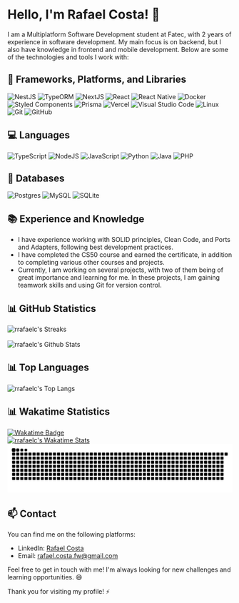 # Hello, I'm Rafael Costa! 👋

I am a Multiplatform Software Development student at Fatec, with 2 years of experience in software development. My main focus is on backend, but I also have knowledge in frontend and mobile development. Below are some of the technologies and tools I work with:

## 🚀 Frameworks, Platforms, and Libraries

![NestJS](https://img.shields.io/badge/NestJS-E0234E.svg?style=for-the-badge&logo=NestJS&logoColor=white)
![TypeORM](https://img.shields.io/badge/TypeORM-2D3748?style=for-the-badge&logo=typeorm)
![NextJS](https://img.shields.io/badge/Next-%2320232a?style=for-the-badge&logo=next.js&logoColor=%2361DAFB)
![React](https://img.shields.io/badge/react-%2320232a.svg?style=for-the-badge&logo=react&logoColor=%2361DAFB)
![React Native](https://img.shields.io/badge/react_native-%2320232a.svg?style=for-the-badge&logo=react&logoColor=%2361DAFB)
![Docker](https://img.shields.io/badge/docker-%230db7ed.svg?style=for-the-badge&logo=docker&logoColor=white)
![Styled Components](https://img.shields.io/badge/styled--components-DB7093?style=for-the-badge&logo=styled-components&logoColor=white)
![Prisma](https://img.shields.io/badge/Prisma-3982CE?style=for-the-badge&logo=Prisma&logoColor=white)
![Vercel](https://img.shields.io/badge/vercel-%23000000.svg?style=for-the-badge&logo=vercel&logoColor=white)
![Visual Studio Code](https://img.shields.io/badge/Visual%20Studio%20Code-0078d7.svg?style=for-the-badge&logo=visual-studio-code&logoColor=white)
![Linux](https://img.shields.io/badge/Linux-FCC624?style=for-the-badge&logo=linux&logoColor=black)
![Git](https://img.shields.io/badge/git-%23F05033.svg?style=for-the-badge&logo=git&logoColor=white)
![GitHub](https://img.shields.io/badge/github-%23121011.svg?style=for-the-badge&logo=github&logoColor=white)

## 💻 Languages

![TypeScript](https://img.shields.io/badge/typescript-%23007ACC.svg?style=for-the-badge&logo=typescript&logoColor=white)
![NodeJS](https://img.shields.io/badge/node.js-6DA55F?style=for-the-badge&logo=node.js&logoColor=white)
![JavaScript](https://img.shields.io/badge/JavaScript-F7DF1E.svg?style=for-the-badge&logo=JavaScript&logoColor=black)
![Python](https://img.shields.io/badge/python-3670A0?style=for-the-badge&logo=python&logoColor=ffdd54)
![Java](https://img.shields.io/badge/java-%23ED8B00.svg?style=for-the-badge&logo=openjdk&logoColor=white)
![PHP](https://img.shields.io/badge/php-%23777BB4.svg?style=for-the-badge&logo=php&logoColor=white)

## 💾 Databases

![Postgres](https://img.shields.io/badge/postgres-%23316192.svg?style=for-the-badge&logo=postgresql&logoColor=white)
![MySQL](https://img.shields.io/badge/mysql-%2305a.svg?style=for-the-badge&logo=mysql&logoColor=white)
![SQLite](https://img.shields.io/badge/sqlite-%2307405e.svg?style=for-the-badge&logo=sqlite&logoColor=white)

## 📚 Experience and Knowledge

- I have experience working with SOLID principles, Clean Code, and Ports and Adapters, following best development practices.
- I have completed the CS50 course and earned the certificate, in addition to completing various other courses and projects.
- Currently, I am working on several projects, with two of them being of great importance and learning for me. In these projects, I am gaining teamwork skills and using Git for version control.

## 📊 GitHub Statistics

<div>
  <img  src="http://github-readme-streak-stats.herokuapp.com?user=rrafaelc&theme=dracula&hide_border=false" alt="rrafaelc's Streaks">  
</div>
<br>
<div>
  <img src="https://github-readme-stats.vercel.app/api?username=rrafaelc&show_icons=true&theme=tokyonight" alt="rrafaelc's Github Stats" />
</div>

## 📊 Top Languages

<div>
  <img src="https://github-readme-stats.vercel.app/api/top-langs/?username=rrafaelc&layout=compact" alt="rrafaelc's Top Langs" />
</div>

## 📊 Wakatime Statistics

<a href="https://wakatime.com/@rrafaelc">
  <div>
    <img src="https://wakatime.com/badge/user/a82412c8-8022-4b97-a121-14b2111152e8.svg" alt="Wakatime Badge" />
  </div>
  <div>
    <img src="https://github-readme-stats.vercel.app/api/wakatime?username=rrafaelc" alt="rrafaelc's Wakatime Stats" />
  </div>  
</a> 

<picture>
  <source
    media="(prefers-color-scheme: dark)"
    srcset="https://raw.githubusercontent.com/rrafaelc/rrafaelc/output/github-contribution-grid-snake-dark.svg"
  />
  <source
    media="(prefers-color-scheme: light)"
    srcset="https://raw.githubusercontent.com/rrafaelc/rrafaelc/output/github-contribution-grid-snake.svg"
  />
  <img
    alt="github contribution grid snake animation"
    src="https://raw.githubusercontent.com/rrafaelc/rrafaelc/output/github-contribution-grid-snake.svg"
  />
</picture>

## 📫 Contact

You can find me on the following platforms:

- LinkedIn: [Rafael Costa](https://www.linkedin.com/in/rrafaelc)
- Email: rafael.costa.fw@gmail.com

Feel free to get in touch with me! I'm always looking for new challenges and learning opportunities. 😄

Thank you for visiting my profile! ⚡
